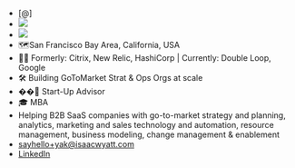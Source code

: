 - [@]
- ![](https://firebasestorage.googleapis.com/v0/b/firescript-577a2.appspot.com/o/imgs%2Fapp%2FArtOfGig%2FsxB-KQBWrD.png?alt=media&token=a1a35732-a26c-4af1-b7b2-dcea60aa340c)
- ![](https://firebasestorage.googleapis.com/v0/b/firescript-577a2.appspot.com/o/imgs%2Fapp%2FArtOfGig%2Fostue73zov.png?alt=media&token=ef9b52d3-2cf2-4d39-8b30-aaa97ba765e5)
- 🗺San Francisco Bay Area, California, USA
- 👨‍💼 Formerly: Citrix, New Relic, HashiCorp | Currently: Double Loop, Google
- 🛠 Building GoToMarket Strat & Ops Orgs at scale
- ��‍🏫 Start-Up Advisor
- 🎓 MBA
- Helping B2B SaaS companies with go-to-market strategy and planning, analytics, marketing and sales technology and automation, resource management, business modeling, change management & enablement
- [sayhello+yak@isaacwyatt.com](mailto:sayhello+yak@isaacwyatt.com)
- [LinkedIn](https://www.linkedin.com/in/isaacwyatt/)
